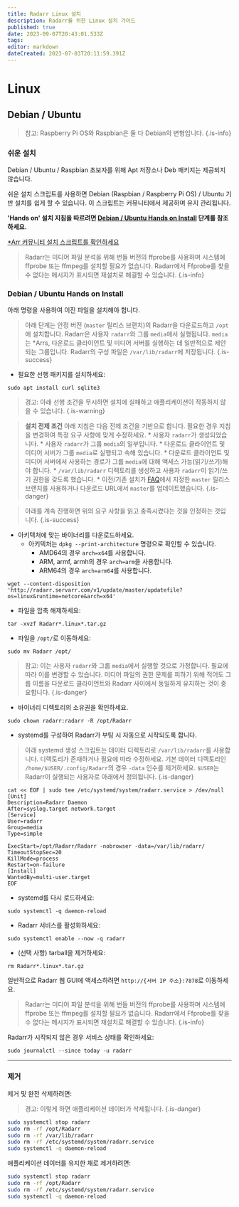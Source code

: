 ```yaml
---
title: Radarr Linux 설치
description: Radarr를 위한 Linux 설치 가이드
published: true
date: 2023-09-07T20:43:01.533Z
tags: 
editor: markdown
dateCreated: 2023-07-03T20:11:59.391Z
---
```


# Linux

## Debian / Ubuntu

> 참고: Raspberry Pi OS와 Raspbian은 둘 다 Debian의 변형입니다. {.is-info}

### 쉬운 설치

Debian / Ubuntu / Raspbian 초보자를 위해 Apt 저장소나 Deb 패키지는 제공되지 않습니다.

쉬운 설치 스크립트를 사용하면 Debian (Raspbian / Raspberry Pi OS) / Ubuntu 기반 설치를 쉽게 할 수 있습니다. 이 스크립트는 커뮤니티에서 제공하며 유지 관리됩니다.

**'Hands on' 설치 지침을 따르려면 [Debian / Ubuntu Hands on Install](#debian-ubuntu-hands-on-install) 단계를 참조하세요.**

[\*Arr 커뮤니티 설치 스크립트를 확인하세요](/install-script)

> Radarr는 미디어 파일 분석을 위해 번들 버전의 ffprobe를 사용하며 시스템에 ffprobe 또는 ffmpeg를 설치할 필요가 없습니다. Radarr에서 Ffprobe를 찾을 수 없다는 메시지가 표시되면 재설치로 해결할 수 있습니다. {.is-info}

### Debian / Ubuntu Hands on Install

아래 명령을 사용하여 이진 파일을 설치해야 합니다.

> 아래 단계는 안정 버전 (`master` 릴리스 브랜치)의 Radarr을 다운로드하고 `/opt`에 설치합니다.
> Radarr은 사용자 `radarr`와 그룹 `media`에서 실행됩니다. `media`는 \*Arrs, 다운로드 클라이언트 및 미디어 서버를 실행하는 데 일반적으로 제안되는 그룹입니다.
> Radarr의 구성 파일은 `/var/lib/radarr`에 저장됩니다. {.is-success}

- 필요한 선행 패키지를 설치하세요:

```shell
sudo apt install curl sqlite3
```

> 경고: 아래 선행 조건을 무시하면 설치에 실패하고 애플리케이션이 작동하지 않을 수 있습니다. {.is-warning}

> **설치 전제 조건**
> 아래 지침은 다음 전제 조건을 기반으로 합니다. 필요한 경우 지침을 변경하여 특정 요구 사항에 맞게 수정하세요.
> \* 사용자 `radarr`가 생성되었습니다.
> \* 사용자 `radarr`가 그룹 `media`의 일부입니다.
> \* 다운로드 클라이언트 및 미디어 서버가 그룹 `media`로 실행되고 속해 있습니다.
> \* 다운로드 클라이언트 및 미디어 서버에서 사용하는 경로가 그룹 `media`에 대해 액세스 가능(읽기/쓰기)해야 합니다.
> \* `/var/lib/radarr` 디렉토리를 생성하고 사용자 `radarr`이 읽기/쓰기 권한을 갖도록 했습니다.
> \* 이전/기존 설치가 [FAQ](/radarr/faq)에서 지정한 `master` 릴리스 브랜치를 사용하거나 다운로드 URL에서 `master`를 업데이트했습니다. {.is-danger}

> 아래를 계속 진행하면 위의 요구 사항을 읽고 충족시켰다는 것을 인정하는 것입니다. {.is-success}

- 아키텍처에 맞는 바이너리를 다운로드하세요.
  - 아키텍처는 `dpkg --print-architecture` 명령으로 확인할 수 있습니다.
    - AMD64의 경우 `arch=x64`를 사용합니다.
    - ARM, armf, armh의 경우 `arch=arm`을 사용합니다.
    - ARM64의 경우 `arch=arm64`를 사용합니다.

```shell
wget --content-disposition 'http://radarr.servarr.com/v1/update/master/updatefile?os=linux&runtime=netcore&arch=x64'
```

- 파일을 압축 해제하세요:

```shell
tar -xvzf Radarr*.linux*.tar.gz
```

- 파일을 `/opt/`로 이동하세요:

```shell
sudo mv Radarr /opt/
```

> 참고: 이는 사용자 `radarr`와 그룹 `media`에서 실행할 것으로 가정합니다. 필요에 따라 이를 변경할 수 있습니다. 미디어 파일의 권한 문제를 피하기 위해 적어도 그룹 이름을 다운로드 클라이언트와 Radarr 사이에서 동일하게 유지하는 것이 중요합니다. {.is-danger}

- 바이너리 디렉토리의 소유권을 확인하세요.

```shell  
sudo chown radarr:radarr -R /opt/Radarr
```

- systemd를 구성하여 Radarr가 부팅 시 자동으로 시작되도록 합니다.

> 아래 systemd 생성 스크립트는 데이터 디렉토리로 `/var/lib/radarr`를 사용합니다. 디렉토리가 존재하거나 필요에 따라 수정하세요. 기본 데이터 디렉토리인 `/home/$USER/.config/Radarr`의 경우 `-data` 인수를 제거하세요. `$USER`는 Radarr이 실행되는 사용자로 아래에서 정의됩니다. {.is-danger}

```shell
cat << EOF | sudo tee /etc/systemd/system/radarr.service > /dev/null
[Unit]
Description=Radarr Daemon
After=syslog.target network.target
[Service]
User=radarr
Group=media
Type=simple

ExecStart=/opt/Radarr/Radarr -nobrowser -data=/var/lib/radarr/
TimeoutStopSec=20
KillMode=process
Restart=on-failure
[Install]
WantedBy=multi-user.target
EOF
```

- systemd를 다시 로드하세요:

```shell
sudo systemctl -q daemon-reload
```

- Radarr 서비스를 활성화하세요:

```shell
sudo systemctl enable --now -q radarr
```

- (선택 사항) tarball을 제거하세요:

```shell
rm Radarr*.linux*.tar.gz
```

일반적으로 Radarr 웹 GUI에 액세스하려면 `http://{서버 IP 주소}:7878`로 이동하세요.

> Radarr는 미디어 파일 분석을 위해 번들 버전의 ffprobe를 사용하며 시스템에 ffprobe 또는 ffmpeg를 설치할 필요가 없습니다. Radarr에서 Ffprobe를 찾을 수 없다는 메시지가 표시되면 재설치로 해결할 수 있습니다. {.is-info}

Radarr가 시작되지 않은 경우 서비스 상태를 확인하세요:

```shell
sudo journalctl --since today -u radarr
```

---

### 제거

제거 및 완전 삭제하려면:
> 경고: 이렇게 하면 애플리케이션 데이터가 삭제됩니다. {.is-danger}

```bash
sudo systemctl stop radarr
sudo rm -rf /opt/Radarr
sudo rm -rf /var/lib/radarr
sudo rm -rf /etc/systemd/system/radarr.service
sudo systemctl -q daemon-reload
```

애플리케이션 데이터를 유지한 채로 제거하려면:

```bash
sudo systemctl stop radarr
sudo rm -rf /opt/Radarr
sudo rm -rf /etc/systemd/system/radarr.service
sudo systemctl -q daemon-reload
```